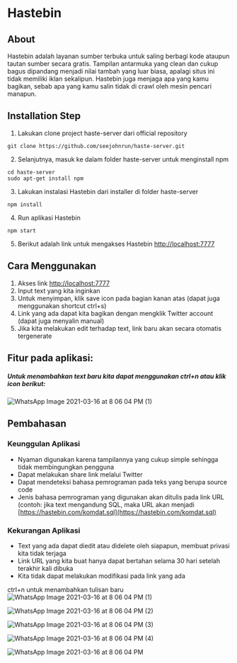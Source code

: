 # Hastebin


## About
Hastebin adalah layanan sumber terbuka untuk saling berbagi kode ataupun tautan sumber secara gratis. Tampilan antarmuka yang clean dan cukup bagus dipandang menjadi nilai tambah yang luar biasa, apalagi situs ini tidak memiliki iklan sekalipun. Hastebin juga menjaga apa yang kamu bagikan, sebab apa yang kamu salin tidak di crawl oleh mesin pencari manapun.

## Installation Step

1. Lakukan clone project haste-server dari official repository
```
git clone https://github.com/seejohnrun/haste-server.git
```
2. Selanjutnya, masuk ke dalam folder haste-server untuk menginstall npm
```
cd haste-server
sudo apt-get install npm
```
3. Lakukan instalasi Hastebin dari installer di folder haste-server
```
npm install
```
4. Run aplikasi Hastebin
```
npm start
```
5. Berikut adalah link untuk mengakses Hastebin [http://localhost:7777](http://localhost:7777)

## Cara Menggunakan
1. Akses link [http://localhost:7777](http://localhost:7777)
2. Input text yang kita inginkan
3. Untuk menyimpan, klik save icon pada bagian kanan atas (dapat juga menggunakan shortcut ctrl+s)
4. Link yang ada dapat kita bagikan dengan mengklik Twitter account (dapat juga menyalin manual)
5. Jika kita melakukan edit terhadap text, link baru akan secara otomatis tergenerate

## Fitur pada aplikasi:
##### Untuk menambahkan text baru kita dapat menggunakan ctrl+n atau klik icon berikut:
![WhatsApp Image 2021-03-16 at 8 06 04 PM (1)](https://user-images.githubusercontent.com/60083928/111336813-22b75500-86a8-11eb-9b23-e583094827c1.jpeg)




## Pembahasan

### Keunggulan Aplikasi
- Nyaman digunakan karena tampilannya yang cukup simple sehingga tidak membingungkan pengguna
- Dapat melakukan share link melalui Twitter
- Dapat mendeteksi bahasa pemrograman pada teks yang berupa source code
- Jenis bahasa pemrograman yang digunakan akan ditulis pada link URL (contoh: jika text mengandung SQL, maka URL akan menjadi [https://hastebin.com/komdat.sql](https://hastebin.com/komdat.sql)

### Kekurangan Aplikasi
- Text yang ada dapat diedit atau didelete oleh siapapun, membuat privasi kita tidak terjaga
- Link URL yang kita buat hanya dapat bertahan selama 30 hari setelah terakhir kali dibuka
- Kita tidak dapat melakukan modifikasi pada link yang ada


ctrl+n untuk menambahkan tulisan baru
![WhatsApp Image 2021-03-16 at 8 06 04 PM (1)](https://user-images.githubusercontent.com/60083928/111336813-22b75500-86a8-11eb-9b23-e583094827c1.jpeg)

![WhatsApp Image 2021-03-16 at 8 06 04 PM (2)](https://user-images.githubusercontent.com/60083928/111336818-23e88200-86a8-11eb-9239-1b845af1d3f2.jpeg)

![WhatsApp Image 2021-03-16 at 8 06 04 PM (3)](https://user-images.githubusercontent.com/60083928/111336821-24811880-86a8-11eb-8aa7-ae048f6b1efa.jpeg)

![WhatsApp Image 2021-03-16 at 8 06 04 PM (4)](https://user-images.githubusercontent.com/60083928/111336825-2519af00-86a8-11eb-8f05-41cd1da4fd3d.jpeg)

![WhatsApp Image 2021-03-16 at 8 06 04 PM](https://user-images.githubusercontent.com/60083928/111336826-25b24580-86a8-11eb-915c-67e324b4adcd.jpeg)

